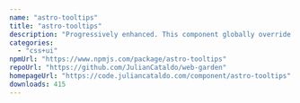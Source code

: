 ```yaml
---
name: "astro-tooltips"
title: "astro-tooltips"
description: "Progressively enhanced. This component globally override regular title attributes on all links with Tippy.js tooltips."
categories:
  - "css+ui"
npmUrl: "https://www.npmjs.com/package/astro-tooltips"
repoUrl: "https://github.com/JulianCataldo/web-garden"
homepageUrl: "https://code.juliancataldo.com/component/astro-tooltips"
downloads: 415
---
```

